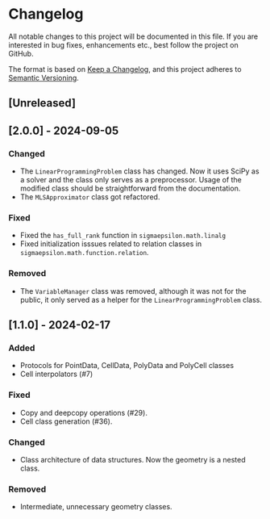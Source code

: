 # Changelog

All notable changes to this project will be documented in this file. If you are interested in bug fixes, enhancements etc., best follow the project on GitHub.

The format is based on [Keep a Changelog](https://keepachangelog.com/en/1.0.0/),
and this project adheres to [Semantic Versioning](https://semver.org/spec/v2.0.0.html).

## [Unreleased]

## [2.0.0] - 2024-09-05

### Changed

- The `LinearProgrammingProblem` class has changed. Now it uses SciPy as a solver and the class only serves as a preprocessor. Usage of the modified class should be straightforward from the documentation.
- The `MLSApproximator` class got refactored.

### Fixed

- Fixed the `has_full_rank` function in `sigmaepsilon.math.linalg`
- Fixed initialization isssues related to relation classes in `sigmaepsilon.math.function.relation`.

### Removed

- The `VariableManager` class was removed, although it was not for the public, it only served as a helper for the `LinearProgrammingProblem` class.

## [1.1.0] - 2024-02-17

### Added

- Protocols for PointData, CellData, PolyData and PolyCell classes
- Cell interpolators (#7)

### Fixed

- Copy and deepcopy operations (#29).
- Cell class generation (#36).

### Changed

- Class architecture of data structures. Now the geometry is a nested class.

### Removed

- Intermediate, unnecessary geometry classes.

